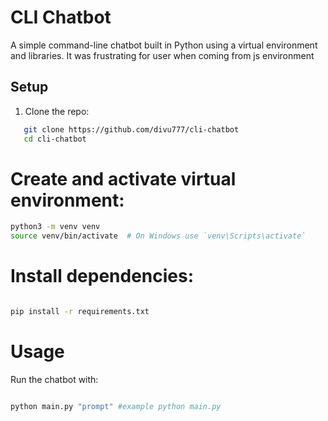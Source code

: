 # CLI Chatbot

A simple command-line chatbot built in Python using a virtual environment and libraries.
It was frustrating for user when coming from js environment

## Setup

1. Clone the repo:

```bash
   git clone https://github.com/divu777/cli-chatbot
   cd cli-chatbot
```

# Create and activate virtual environment:

```bash
python3 -m venv venv
source venv/bin/activate  # On Windows use `venv\Scripts\activate`
```
# Install dependencies:

```bash

pip install -r requirements.txt
```
# Usage
Run the chatbot with:

```bash

python main.py "prompt" #example python main.py
```